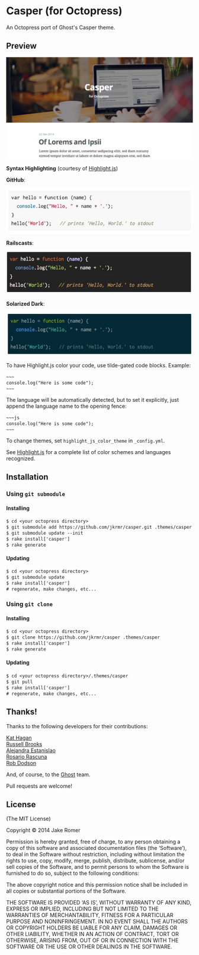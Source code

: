 Casper (for Octopress)
=======================

An Octopress port of Ghost's Casper theme.

## Preview

![Blog Index](images/cover-image.jpg)

**Syntax Highlighting**
(courtesy of [Highlight.js](http://highlightjs.org))

**GitHub**:

![GitHub](images/casper-github.jpg)

**Railscasts**:

![Railscasts](images/casper-railscasts.jpg)

**Solarized Dark**:

![Solarized Dark](images/casper-solarized_dark.jpg)

To have Highlight.js color your code, use tilde-gated code blocks. Example:

```
~~~
console.log("Here is some code");
~~~
```

The language will be automatically detected, but to set it explicitly, just
append the language name to the opening fence:

```
~~~js
console.log("Here is some code");
~~~
```

To change themes, set `highlight_js_color_theme` in `_config.yml`.

See [Highlight.js](http://highlightjs.org) for a complete list of color schemes
and languages recognized.


## Installation

### Using `git submodule`

#### Installing
```
$ cd <your octopress directory>
$ git submodule add https://github.com/jkrmr/casper.git .themes/casper
$ git submodule update --init
$ rake install['casper']
$ rake generate
```

#### Updating
```
$ cd <your octopress directory>
$ git submodule update
$ rake install['casper']
# regenerate, make changes, etc...
```

### Using `git clone`

#### Installing
```
$ cd <your octopress directory>
$ git clone https://github.com/jkrmr/casper .themes/casper
$ rake install['casper']
$ rake generate
```

#### Updating
```
$ cd <your octopress directory>/.themes/casper
$ git pull
$ rake install['casper']
# regenerate, make changes, etc...
```


## Thanks!

Thanks to the following developers for their contributions:

[Kat Hagan](http://github.com/codebykat)<br>
[Russell Brooks](http://github.com/iq9)<br>
[Alejandra Estanislao](http://github.com/alestanis)<br>
[Rosario Rascuna](http://github.com/rosario)<br>
[Rob Dodson](http://github.com/robdodson)<br>

And, of course, to the [Ghost](http://github.com/TryGhost/Casper) team.

Pull requests are welcome!

## License

(The MIT License)

Copyright © 2014 Jake Romer

Permission is hereby granted, free of charge, to any person obtaining a copy of this software and associated documentation files (the ‘Software’), to deal in the Software without restriction, including without limitation the rights to use, copy, modify, merge, publish, distribute, sublicense, and/or sell copies of the Software, and to permit persons to whom the Software is furnished to do so, subject to the following conditions:

The above copyright notice and this permission notice shall be included in all copies or substantial portions of the Software.

THE SOFTWARE IS PROVIDED ‘AS IS’, WITHOUT WARRANTY OF ANY KIND, EXPRESS OR IMPLIED, INCLUDING BUT NOT LIMITED TO THE WARRANTIES OF MERCHANTABILITY, FITNESS FOR A PARTICULAR PURPOSE AND NONINFRINGEMENT. IN NO EVENT SHALL THE AUTHORS OR COPYRIGHT HOLDERS BE LIABLE FOR ANY CLAIM, DAMAGES OR OTHER LIABILITY, WHETHER IN AN ACTION OF CONTRACT, TORT OR OTHERWISE, ARISING FROM, OUT OF OR IN CONNECTION WITH THE SOFTWARE OR THE USE OR OTHER DEALINGS IN THE SOFTWARE.
